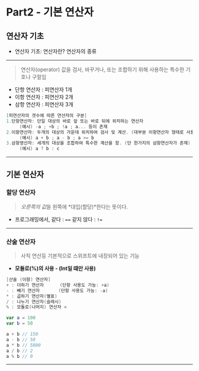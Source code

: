 # Part2 - 기본 연산자

## 연산자 기초
* 연산자 기초: 연산자란? 연산자의 종류
-------
> 연산자(operator)
> 값을 검사, 바꾸거나, 또는 조합하기 위해 사용하는 특수한 기호나 구절임

* 단항 연산자 : 피연산자 1개
* 이항 연산자 : 피연산자 2개
* 삼항 연산자 : 피연산자 3개

```Swift
[피연산자의 갯수에 따른 연산자의 구분]
1.단항연산자: 단일 대상의 바로 앞 또는 바로 뒤에 위치하는 연산자
     (예시) -a ; +b ; !a ; a... 등이 존재
2.이항연산자: 두개의 대상의 가운데 위치하여 검사 및 계산. (대부분 이항연산자 형태로 사용)
     (예시) a + b ; a - b ; a >= b
3.삼항영산자: 세개의 대상을 조합하여 특수한 계산을 함. (단 한가지의 삼항연산자가 존재)
     (예시) a ? b : c
```
--------

## 기본 연산자
### 할당 연산자

> *오른쪽의 값*을 왼쪽에 *대입(할당)*한다는 뜻이다.
* 프로그래밍에서,  같다 : `==` 같지 않다 : `!=`
--------

### 산술 연산자 

> 사칙 연산등 기본적으로 스위프트에 내장되어 있는 기능
* **모듈로(%)의 사용 - (Int일 떄만 사용)** 

```Swift
[산술 (이항) 연산자]
+ : 더하기 연산자      (단항 사용도 가능: +a)
- : 빼기 연산자       (단항 사용도 가능: -a)
* : 곱하기 연산자(별표)
/ : 나누기 연산자(슬래시)
% : 모듈로(나머지) 연산자 ⭐️

var a = 100
var b = 50

a + b // 150
a - b // 50
a * b // 5000
a / b // 2
a % b // 0
```
--------
